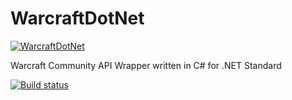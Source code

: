 # WarcraftDotNet

[![WarcraftDotNet](https://raw.githubusercontent.com/seansanchez/WarcraftDotNet/master/icon.jpg)](https://github.com/seansanchez/WarcraftDotNet)

Warcraft Community API Wrapper written in C# for .NET Standard

[![Build status](https://ci.appveyor.com/api/projects/status/w7syw88j03k76i7v?svg=true)](https://ci.appveyor.com/project/seansanchez/warcraftdotnet)
